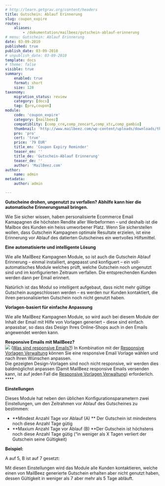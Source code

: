 ```yaml
---
# http://learn.getgrav.org/content/headers
title: Gutschein: Ablauf Erinnerung
slug: coupon_expire
routes:
    aliases:
        - /dokumentation/mailbeez/gutschein-ablauf-erinnerung
# menu: Gutschein: Ablauf Erinnerung
date: 03-09-2010
published: true
publish_date: 03-09-2010
# unpublish_date: 03-09-2010
template: docs
# theme: false
visible: true
summary:
    enabled: true
    format: short
    size: 128
taxonomy:
    migration_status: review
    category: [docs]
    tag: [pro,coupon]
module:
    code: 'coupon_expire'
    category: [mailbeez]
    compatiblity: [comp_cre,comp_zencart,comp_xtc,comp_gambio]
    thumbnail: 'http://www.mailbeez.com/wp-content/uploads/downloads/thumbnails/2011/10/coupon_32.png'
    pro: 'pro'
    cert: 'true'
    price: '79 EUR'
    title_en: 'Coupon Expiry Reminder'
    teaser_en: ''
    title_de: 'Gutschein-Ablauf Erinnerung'
    teaser_de: ''
    author: 'MailBeez.com'
author:
    name: admin
metadata:
    author: admin

---
```


**Gutscheine drohen, ungenutzt zu verfallen? Abhilfe kann hier die automatische Erinnerungsmail bringen.**

Wie Sie sicher wissen, haben personalisierte Ecommerce Email Kamapagnen die höchsten Rendite aller Werbeformen – und deshalb ist die Mailbox des Kunden ein heiss umworbener Platz. Wenn Sie sicherstellen wollen, dass Gutschein Kampagnen optimale Resultate erzielen, ist eine Erinnerung vor Ablauf des datierten Gutscheines ein wertvolles Hilfsmittel.

**Eine automatisierte und intelligente Lösung**

Wie alle MailBeez Kampagnen Module, so ist auch die Gutschein Ablauf Erinnerung – einmal installiert, angepasst und konfiguert – ein voll-automatisches Module welches prüft, welche Gutschein noch ungenutzt sind und im konfigurierten Zeitraum verfallen. Die entsprechenden Kunden werden dann per Email erinnert.

Natürlich ist das Modul so intelligent aufgebaut, dass nicht mehr gültige Gutschein ausgeschlossen werden – es werden nur Kunden kontaktiert, die ihren personalisierten Gutschein noch nicht genutzt haben.

**Vorlagen-basiert für einfache Anpassung**

Wie alle MailBeez Kampagnen Module, so wird auch bei diesem Module der Inhalt der Email mit Hilfe von Vorlagen generiert – diese sind einfach anpassbar, so dass das Design Ihres Online-Shops auch in den Emails angewendet werden kann.

**Responsive Emails mit MailBeez?**  
![](http://www.mailbeez.com/images/responsive.png) ([Was sind responsive Emails?](/dokumentation/responsive-emails/)) In Kombination mit der [Responsive Vorlagen Verwaltung](/dokumentation/mailbeez/config_tmplmngr) können Sie eine responsive Email Vorlage wählen und nach Ihren Wünschen anpassen.  
Die gezeigten Design-Vorlagen sind noch nicht responsive, wir werden dies baldmöglichst anpassen (Damit MailBeez responsive Emails versenden kann, ist auf jeden Fall die [Responsive Vorlagen Verwaltung](/dokumentation/mailbeez/config_tmplmngr)) erforderlich. ****

 

**Einstellungen**

Dieses Module hat neben den üblichen Konfigurationsparametern zwei Einstellungen, um den Zeitrahmen vor Ablauf des Gutscheines zu bestimmen:

- **Mindest Anzahl Tage vor Ablauf (A) ** Der Gutschein ist mindestens noch diese Anzahl Tage gütig
- **Maxium Anzahl Tage vor Ablauf (B) **Der Gutschein ist höchstens noch diese Anzahl Tage gütig (“in weniger als X Tagen verliert der Gutschein seine Gültigkeit)

**Beispiel:**

A auf 5, B ist auf 7 gesetzt:

Mit diesen Einstellungen wird das Module alle Kunden kontaktieren, welche einen von MailBeez generierte Gutschein erhalten aber nicht genutzt haben, dessen Gültigkeit in weniger als 7 aber mehr als 5 Tage abläuft.
